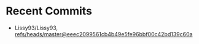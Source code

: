 # Recent Commits

<!-- START gadpp -->
- Lissy93/Lissy93, [refs/heads/master@eeec2099561cb4b49e5fe96bbf00c42bd139c60a](https://github.com/Lissy93/Lissy93/commit/eeec2099561cb4b49e5fe96bbf00c42bd139c60a)
